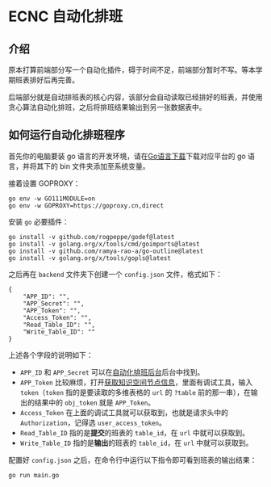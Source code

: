# ECNC 自动化排班

## 介绍

原本打算前端部分写一个自动化插件，碍于时间不足，前端部分暂时不写。等本学期班表排好后再完善。

后端部分就是自动排班表的核心内容，该部分会自动读取已经排好的班表，并使用贪心算法自动化排班，之后将排班结果输出到另一张数据表中。

## 如何运行自动化排班程序

首先你的电脑要装 go 语言的开发环境，请在[Go语言下载](https://go.dev/dl/)下载对应平台的 go 语言，并将其下的 bin 文件夹添加至系统变量。

接着设置 GOPROXY：

```
go env -w GO111MODULE=on
go env -w GOPROXY=https://goproxy.cn,direct
```

安装 `go` 必要插件：

```
go install -v github.com/rogpeppe/godef@latest
go install -v golang.org/x/tools/cmd/goimports@latest
go install -v github.com/ramya-rao-a/go-outline@latest
go install -v golang.org/x/tools/gopls@latest
```

之后再在 `backend` 文件夹下创建一个 `config.json` 文件，格式如下：

```
{
    "APP_ID": "",
    "APP_Secret": "",
    "APP_Token": "",
    "Access_Token": "",
    "Read_Table_ID": "",
    "Write_Table_ID": ""
}
```

上述各个字段的说明如下：

- `APP_ID` 和 `APP_Secret` 可以在[自动化排班后台](https://open.feishu.cn/app/cli_a5b7aac6333a5013/baseinfo)后台中找到。
- `APP_Token` 比较麻烦，打开[获取知识空间节点信息](https://open.feishu.cn/document/server-docs/docs/wiki-v2/space-node/get_node?appId=cli_a5b7aac6333a5013)，里面有调试工具，输入 `token`（`token` 指的是要读取的多维表格的 `url` 的 `?table` 前的那一串），在输出的结果中的 `obj_token` 就是 `APP_Token`。
- `Access_Token` 在上面的调试工具就可以获取到，也就是请求头中的 `Authorization`，记得选 `user_access_token`。
- `Read_Table_ID` 指的是**提交**的班表的 `table_id`，在 `url` 中就可以获取到。
- `Write_Table_ID` 指的是**输出**的班表的 `table_id`，在 `url` 中就可以获取到。

配置好 `config.json` 之后，在命令行中运行以下指令即可看到班表的输出结果：

```
go run main.go
```
